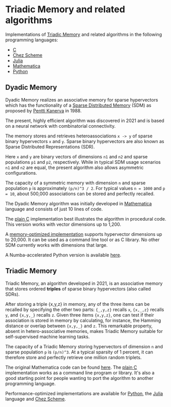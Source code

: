 # Triadic Memory and related algorithms

Implementations of [Triadic Memory](https://github.com/PeterOvermann/Writings/blob/main/TriadicMemory.pdf) and related algorithms in the following programming languages:

- [C](C)
- [Chez Scheme](ChezScheme)
- [Julia](Julia)
- [Mathematica](Mathematica)
- [Python](Python)


## Dyadic Memory

Dyadic Memory realizes an associative memory for sparse hypervectors which has the functionality
of a [Sparse Distributed Memory](https://en.wikipedia.org/wiki/Sparse_distributed_memory) (SDM) as proposed by [Pentti Kanerva](https://en.wikipedia.org/wiki/Pentti_Kanerva) in 1988.

The present, highly efficient algorithm was discovered in 2021 and is based on a neural network with combinatorial connectivity.

The memory stores and retrieves heteroassociations `x -> y` of sparse binary hypervectors `x` and `y`.
Sparse binary hypervectors are also known as Sparse Distributed Representations (SDR).

Here `x` and `y` are binary vectors of dimensions `n1` and `n2` and sparse populations `p1` and `p2`, respectively. 
While in typical SDM usage scenarios `n1` and `n2` are equal, the present algorithm also allows asymmetric configurations.

The capacity of a symmetric memory with dimension `n` and sparse population `p` is approximately `(p/n)^3 / 2`.
For typical values `n = 1000` and `p = 10`, about 500,000 associations can be stored and perfectly recalled.

The Dyadic Memory algorithm was initially developed in [Mathematica](Mathematica/dyadicmemory.m) language and consists of just 10 lines of code. 

The [plain C](https://github.com/PeterOvermann/TriadicMemory/blob/main/C/dyadicmemory.c) implementation best illustrates the algorithm in procedural code. This version works with vector dimensions up to 1,200.

A [memory-optimized implementation](https://github.com/PeterOvermann/TriadicMemory/blob/main/C/sparseassociativememory.c) supports hypervector dimensions up to 20,000. It can be used as a command line tool or as C library. No other SDM currently works with dimensions that large. 

A Numba-accelerated Python version is available [here](https://github.com/PeterOvermann/TriadicMemory/blob/main/Python/sdrsdm.py).

## Triadic Memory

Triadic Memory, an algorithm developed in 2021, is an associative memory that stores ordered **triples** of sparse binary hypervectors (also called SDRs).

After storing a triple {x,y,z} in memory, any of the three items can be recalled by specifying the other two parts: `{_,y,z}` recalls `x`, `{x,_,z}` recalls `y`, and `{x,y,_}` recalls `z`. Given three items `{x,y,z}`, one can test if their association is stored in memory by calculating, for instance, the Hamming distance or overlap between `{x,y,_}` and `z`. This remarkable property, absent in hetero-associative memories, makes Triadic Memory suitable for self-supervised machine learning tasks.

The capacity of a Triadic Memory storing hypervectors of dimension `n` and sparse population `p` is `(p/n)^3`. At a typical sparsity of 1 percent, it can therefore store and perfectly retrieve one million random triplets.

The original Mathematica code can be found [here](https://github.com/PeterOvermann/TriadicMemory/blob/main/Mathematica/triadicmemory.m). The [plain C](https://github.com/PeterOvermann/TriadicMemory/blob/main/C/triadicmemory.c) implementation works as a command line program or library. It's also a good starting point for people wanting to port the algorithm to another programming language.

Performance-optimized implementations are available for [Python](https://github.com/PeterOvermann/TriadicMemory/blob/main/Python/sdrsdm.py), the [Julia](https://github.com/PeterOvermann/TriadicMemory/blob/main/Julia/triadicmemory.jl) language and [Chez Scheme](https://github.com/PeterOvermann/TriadicMemory/blob/main/ChezScheme/triadicmemory.ss). 




